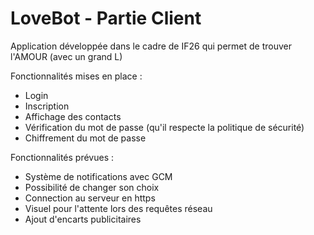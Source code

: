 LoveBot - Partie Client
=======

Application développée dans le cadre de IF26 qui permet de trouver l'AMOUR (avec un grand L)

Fonctionnalités mises en place :

* Login
* Inscription
* Affichage des contacts
* Vérification du mot de passe (qu'il respecte la politique de sécurité)
* Chiffrement du mot de passe


Fonctionnalités prévues :

* Système de notifications avec GCM
* Possibilité de changer son choix
* Connection au serveur en https
* Visuel pour l'attente lors des requêtes réseau
* Ajout d'encarts publicitaires
